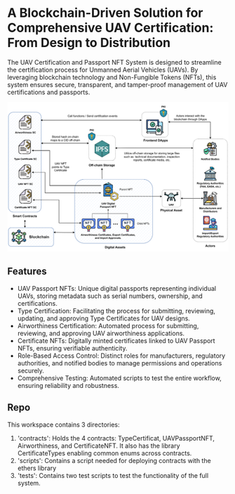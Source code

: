 # A Blockchain-Driven Solution for Comprehensive UAV Certification: From Design to Distribution

The UAV Certification and Passport NFT System is designed to streamline the certification process for Unmanned Aerial Vehicles (UAVs). By leveraging blockchain technology and Non-Fungible Tokens (NFTs), this system ensures secure, transparent, and tamper-proof management of UAV certifications and passports.

![architecture](image/System_Architecture.png)

## Features

- UAV Passport NFTs: Unique digital passports representing individual UAVs, storing metadata such as serial numbers, ownership, and certifications.
- Type Certification: Facilitating the process for submitting, reviewing, updating, and approving Type Certificates for UAV designs.
- Airworthiness Certification: Automated process for submitting, reviewing, and approving UAV airworthiness applications.
- Certificate NFTs: Digitally minted certificates linked to UAV Passport NFTs, ensuring verifiable authenticity.
- Role-Based Access Control: Distinct roles for manufacturers, regulatory authorities, and notified bodies to manage permissions and operations securely.
- Comprehensive Testing: Automated scripts to test the entire workflow, ensuring reliability and robustness.

## Repo

This workspace contains 3 directories:

1. 'contracts': Holds the 4 contracts: TypeCertificat, UAVPassportNFT, Airworthiness, and CertificateNFT. It also has the library CertificateTypes enabling common enums across contracts.
2. 'scripts': Contains a script needed for deploying contracts with the ethers library
3. 'tests': Contains two test scripts to test the functionality of the full system.
